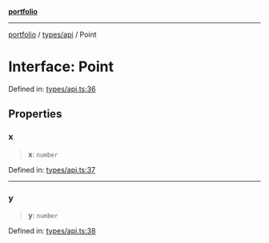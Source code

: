 [**portfolio**](../../../README.md)

***

[portfolio](../../../modules.md) / [types/api](../README.md) / Point

# Interface: Point

Defined in: [types/api.ts:36](https://github.com/tnorlund/Portfolio/blob/a750bca6c51f8640ad147eb0dab501741d427e7e/portfolio/types/api.ts#L36)

## Properties

### x

> **x**: `number`

Defined in: [types/api.ts:37](https://github.com/tnorlund/Portfolio/blob/a750bca6c51f8640ad147eb0dab501741d427e7e/portfolio/types/api.ts#L37)

***

### y

> **y**: `number`

Defined in: [types/api.ts:38](https://github.com/tnorlund/Portfolio/blob/a750bca6c51f8640ad147eb0dab501741d427e7e/portfolio/types/api.ts#L38)

